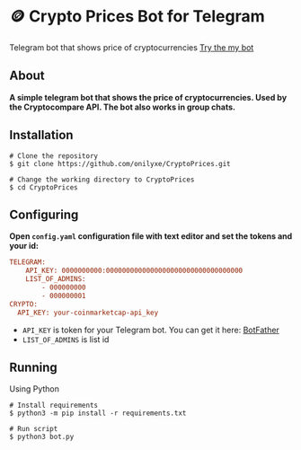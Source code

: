 # 🪙 Crypto Prices Bot for Telegram
Telegram bot that shows price of cryptocurrencies
[Try the my bot](https://t.me/CryptoPricesPBot)

About
------------
**A simple telegram bot that shows the price of cryptocurrencies. Used by the Cryptocompare API. The bot also works in group chats.**

Installation
------------
```shell
# Clone the repository
$ git clone https://github.com/onilyxe/CryptoPrices.git

# Change the working directory to CryptoPrices
$ cd CryptoPrices
```

Configuring
------------
**Open `config.yaml` configuration file with text editor and set the tokens and your id:**
```ini
TELEGRAM:
    API_KEY: 0000000000:0000000000000000000000000000000000
    LIST_OF_ADMINS:
        - 000000000
        - 000000001
CRYPTO:
  API_KEY: your-coinmarketcap-api_key
```
* `API_KEY` is token for your Telegram bot. You can get it here: [BotFather](https://t.me/BotFather)
* `LIST_OF_ADMINS` is list id

Running
------------
Using Python
```shell
# Install requirements
$ python3 -m pip install -r requirements.txt

# Run script
$ python3 bot.py
```